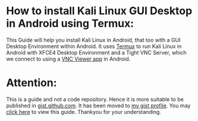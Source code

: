 # How to install Kali Linux GUI Desktop in Android using Termux:

This Guide will help you install Kali Linux in Android, that too with a GUI Desktop Environment within Android. It uses [Termux](https://f-droid.org/en/packages/com.termux/) to run Kali Linux in Android with XFCE4 Desktop Environment and a Tight VNC Server, which we connect to using a [VNC Viewer app](https://play.google.com/store/apps/details?id=com.realvnc.viewer.android) in Android.


# Attention:
This is a guide and not a code repository. Hence it is more suitable to be published in [gist.github.com](https://gist.github.com/). It has been moved to [my gist profile](https://gist.github.com/HiDe-Techno-Tips). You may [click here](https://gist.github.com/HiDe-Techno-Tips/49a3cd23e9a931eb8920423a0fb3668a) to view this guide. Thankyou for your understanding.
